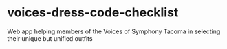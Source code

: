 # voices-dress-code-checklist
Web app helping members of the Voices of Symphony Tacoma in selecting their unique but unified outfits
